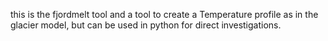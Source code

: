this is the fjordmelt tool and a tool to create a Temperature profile as in the glacier model, but can be used in python for direct investigations. 